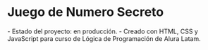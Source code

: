 <h1>Juego de Numero Secreto</h1>
- Estado del proyecto: en producción.
- Creado con HTML, CSS y JavaScript para curso de Lógica de Programación de Alura Latam.
